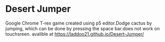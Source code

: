# Desert Jumper
Google Chrome T-rex game created using p5 editor.Dodge cactus by jumping, which can be done by pressing the space bar.does not work on touchsreen.
avalible at https://laddoo21.github.io/Desert-Jumper/
